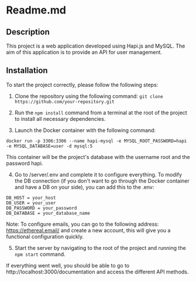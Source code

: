 # Readme.md

## Description

This project is a web application developed using Hapi.js and MySQL. The aim of this application is to provide an API for user management.

## Installation

To start the project correctly, please follow the following steps:

1. Clone the repository using the following command: `git clone https://github.com/your-repository.git`

2. Run the `npm install` command from a terminal at the root of the project to install all necessary dependencies.

3. Launch the Docker container with the following command:
```
docker run -p 3306:3306 --name hapi-mysql -e MYSQL_ROOT_PASSWORD=hapi -e MYSQL_DATABASE=user -d mysql:5
```
This container will be the project's database with the username root and the password hapi.

4. Go to /server/.env and complete it to configure everything. To modify the DB connection (if you don't want to go through the Docker container and have a DB on your side), you can add this to the .env:
```
DB_HOST = your_host
DB_USER = your_user
DB_PASSWORD = your_password
DB_DATABASE = your_database_name
```

Note: To configure emails, you can go to the following address: https://ethereal.email/ and create a new account, this will give you a functional configuration quickly.

5. Start the server by navigating to the root of the project and running the `npm start` command.

If everything went well, you should be able to go to http://localhost:3000/documentation and access the different API methods.

